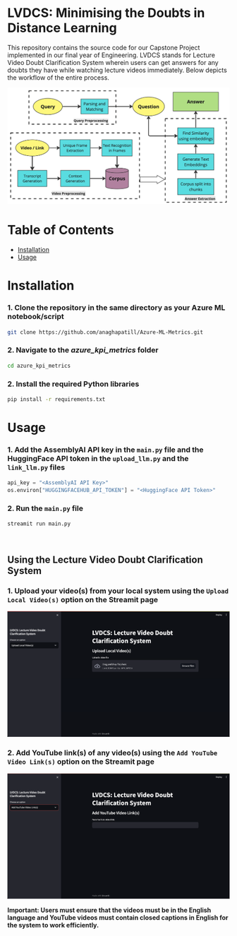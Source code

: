 # LVDCS: Minimising the Doubts in Distance Learning

This repository contains the source code for our Capstone Project implemented in our final year of Engineering. LVDCS stands for Lecture Video Doubt Clarification System wherein users can get  answers for any doubts they have while watching lecture videos immediately. Below depicts the workflow of the entire process.

![workflow](./images/final_pipeline.png)

Table of Contents
====
+ [Installation](#installation)
+ [Usage](#usage)



Installation
===

### 1. Clone the repository in the same directory as your Azure ML notebook/script
```sh
git clone https://github.com/anaghapatill/Azure-ML-Metrics.git
```

### 2. Navigate to the *azure_kpi_metrics* folder
```sh
cd azure_kpi_metrics
```

### 2. Install the required Python libraries
```sh 
pip install -r requirements.txt
```

Usage
===


### 1. Add the AssemblyAI API key in the `main.py` file and the HuggingFace API token in the `upload_llm.py` and the `link_llm.py` files
```python
api_key = "<AssemblyAI API Key>"
os.environ["HUGGINGFACEHUB_API_TOKEN"] = "<HuggingFace API Token>"
```

### 2. Run the `main.py` file

``` python
streamit run main.py
```
<br />

## **Using the Lecture Video Doubt Clarification System**
<p></p>

### 1. Upload your video(s) from your local system using the `Upload Local Video(s)` option on the Streamit page

![upload](./images/upload.png)

<p></p>

### 2. Add YouTube link(s) of any video(s) using the `Add YouTube Video Link(s)` option on the Streamit page

![yt](./images/yt.png)

<p>

**Important: Users must ensure that the videos must be in the English language and YouTube videos must contain closed captions in English for the system to work efficiently.**